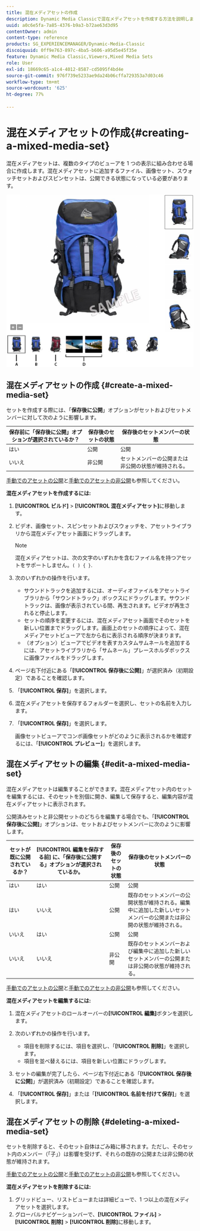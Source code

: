 ```yaml
---
title: 混在メディアセットの作成
description: Dynamic Media Classicで混在メディアセットを作成する方法を説明します。
uuid: a0c6e5fa-7a85-4376-b9a3-b72ae63d3d95
contentOwner: admin
content-type: reference
products: SG_EXPERIENCEMANAGER/Dynamic-Media-Classic
discoiquuid: 0ff9e763-897c-4ba5-b606-a95d5e45f35e
feature: Dynamic Media Classic,Viewers,Mixed Media Sets
role: User
exl-id: 18669c65-a1c4-4012-8587-cd5095f4bd4e
source-git-commit: 976f739e5233ae9da24b06cffa729353a7d03c46
workflow-type: tm+mt
source-wordcount: '625'
ht-degree: 77%

---
```


# 混在メディアセットの作成{#creating-a-mixed-media-set}

混在メディアセットは、複数のタイプのビューアを 1 つの表示に組み合わせる場合に作成します。混在メディアセットに追加するファイル、画像セット、スウォッチセットおよびスピンセットは、公開できる状態になっている必要があります。

![混在メディアセット](/help/assets/mm_mixed_media_set.png)

## 混在メディアセットの作成 {#create-a-mixed-media-set}

セットを作成する際には、「**保存後に公開**」オプションがセットおよびセットメンバーに対して次のように影響します。

| 保存前に「保存後に公開」オプションが選択されているか？ | 保存後のセットの状態 | 保存後のセットメンバーの状態 |
| --- | --- | --- |
| はい | 公開 | 公開 |
| いいえ | 非公開 | セットメンバーの公開または非公開の状態が維持される。 |

[手動でのアセットの公開](publishing-files.md#manually_publishing_assets)と[手動でのアセットの非公開](publishing-files.md#manually_unpublishing_assets)も参照してください。

**混在メディアセットを作成するには:**

1. **[!UICONTROL ビルド]** > **[!UICONTROL 混在メディアセット]**&#x200B;に移動します。
1. ビデオ、画像セット、スピンセットおよびスウォッチを、アセットライブラリから混在メディアセット画面にドラッグします。

   >[!NOTE]
   >
   >混在メディアセットは、次の文字のいずれかを含むファイル名を持つアセットをサポートしません。`( ) { }`.

1. 次のいずれかの操作を行います。

   * サウンドトラックを追加するには、オーディオファイルをアセットライブラリから「サウンドトラック」ボックスにドラッグします。サウンドトラックは、画像が表示されている間、再生されます。ビデオが再生されると停止します。
   * セットの順序を変更するには、混在メディアセット画面でそのセットを新しい位置までドラッグします。画面上のセットの順序によって、混在メディアセットビューアで左から右に表示される順序が決まります。
   * （オプション）ビューアでビデオを表すカスタムサムネールを追加するには、アセットライブラリから「サムネール」プレースホルダボックスに画像ファイルをドラッグします。

1. ページ右下付近にある「**[!UICONTROL 保存後に公開]**」が選択済み（初期設定）であることを確認します。
1. 「**[!UICONTROL 保存]**」を選択します。
1. 混在メディアセットを保存するフォルダーを選択し、セットの名前を入力します。
1. 「**[!UICONTROL 保存]**」を選択します。

   画像セットビューアでコンボ画像セットがどのように表示されるかを確認するには、「**[!UICONTROL プレビュー]**」を選択します。

## 混在メディアセットの編集 {#edit-a-mixed-media-set}

混在メディアセットは編集することができます。混在メディアセット内のセットを編集するには、そのセットを別個に開き、編集して保存すると、編集内容が混在メディアセットに表示されます。

公開済みセットと非公開セットのどちらを編集する場合でも、「**[!UICONTROL 保存後に公開]**」オプションは、セットおよびセットメンバーに次のように影響します。

| セットが既に公開されているか？ | **[!UICONTROL 編集を保存する前]** に、「保存後に公開する」オプションが選択されているか。 | 保存後のセットの状態 | 保存後のセットメンバーの状態 |
| --- |--- |--- |--- |
| はい | はい | 公開 | 公開 |
| はい | いいえ | 公開 | 既存のセットメンバーの公開状態が維持される。編集中に追加した新しいセットメンバーの公開または非公開の状態が維持される。 |
| いいえ | はい | 公開 | 公開 |
| いいえ | いいえ | 非公開 | 既存のセットメンバーおよび編集中に追加した新しいセットメンバーの公開または非公開の状態が維持される。 |

[手動でのアセットの公開](publishing-files.md#manually_publishing_assets)と[手動でのアセットの非公開](publishing-files.md#manually_unpublishing_assets)も参照してください。

**混在メディアセットを編集するには:**

1. 混在メディアセットのロールオーバーの&#x200B;**[!UICONTROL 編集]**&#x200B;ボタンを選択します。
1. 次のいずれかの操作を行います。

   * 項目を削除するには、項目を選択し、「**[!UICONTROL 削除]**」を選択します。
   * 項目を並べ替えるには、項目を新しい位置にドラッグします。

1. セットの編集が完了したら、ページ右下付近にある「**[!UICONTROL 保存後に公開]**」が選択済み（初期設定）であることを確認します。
1. 「**[!UICONTROL 保存]**」または「**[!UICONTROL 名前を付けて保存]**」を選択します。

## 混在メディアセットの削除 {#deleting-a-mixed-media-set}

セットを削除すると、そのセット自体はごみ箱に移されます。ただし、そのセット内のメンバー（「子」）は影響を受けず、それらの既存の公開または非公開の状態が維持されます。

[手動でのアセットの公開](publishing-files.md#manually_publishing_assets)と[手動でのアセットの非公開](publishing-files.md#manually_unpublishing_assets)も参照してください。

**混在メディアセットを削除するには:**

1. グリッドビュー、リストビューまたは詳細ビューで、1 つ以上の混在メディアセットを選択します。
1. グローバルナビゲーションバーで、**[!UICONTROL ファイル]** > **[!UICONTROL 削除]** > **[!UICONTROL 削除]**&#x200B;に移動します。
